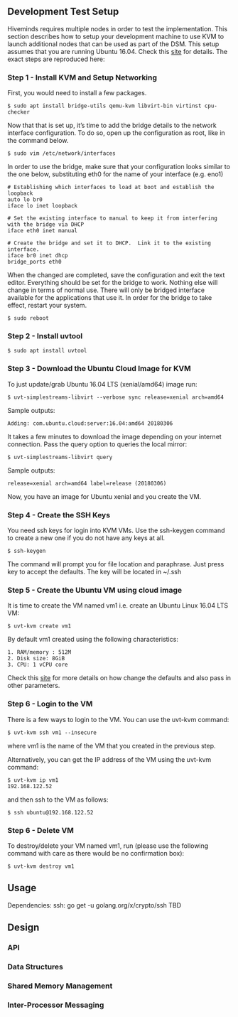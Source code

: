 ## Development Test Setup

Hiveminds requires multiple nodes in order to test the implementation. This section describes how to setup your development machine to use KVM to launch additional nodes that can be used as part of the DSM. This setup assumes that you are running Ubuntu 16.04. Check this [site](https://www.cyberciti.biz/faq/how-to-use-kvm-cloud-images-on-ubuntu-linux/) for details. The exact steps are reproduced here:

### Step 1 - Install KVM and Setup Networking
First, you would need to install a few packages.

```
$ sudo apt install bridge-utils qemu-kvm libvirt-bin virtinst cpu-checker
```

Now that that is set up, it’s time to add the bridge details to the network interface configuration. To do so, open up 
the configuration as root, like in the command below.

```
$ sudo vim /etc/network/interfaces
```

In order to use the bridge, make sure that your configuration looks similar to the one below, substituting eth0 for the name of your interface (e.g. eno1)

```
# Establishing which interfaces to load at boot and establish the loopback
auto lo br0
iface lo inet loopback

# Set the existing interface to manual to keep it from interfering with the bridge via DHCP
iface eth0 inet manual

# Create the bridge and set it to DHCP.  Link it to the existing interface.
iface br0 inet dhcp
bridge_ports eth0
```

When the changed are completed, save the configuration and exit the text editor. Everything should be set for the bridge to work. Nothing else will change in terms of normal use. There will only be bridged interface available for the applications that use it. In order for the bridge to take effect, restart your system.

```
$ sudo reboot
``` 

### Step 2 - Install uvtool

```
$ sudo apt install uvtool
```

### Step 3 - Download the Ubuntu Cloud Image for KVM

To just update/grab Ubuntu 16.04 LTS (xenial/amd64) image run:

```
$ uvt-simplestreams-libvirt --verbose sync release=xenial arch=amd64
```
Sample outputs:
```
Adding: com.ubuntu.cloud:server:16.04:amd64 20180306
```
It takes a few minutes to download the image depending on your internet connection. Pass the query option to queries the local mirror:
```
$ uvt-simplestreams-libvirt query
```
Sample outputs:
```
release=xenial arch=amd64 label=release (20180306)
```
Now, you have an image for Ubuntu xenial and you create the VM.

### Step 4 - Create the SSH Keys
You need ssh keys for login into KVM VMs. Use the ssh-keygen command to create a new one if you do not have any keys at all.
```
$ ssh-keygen
```
The command will prompt you for file location and paraphrase. Just press <enter> key to accept the defaults. The key will be located in ~/.ssh

### Step 5 - Create the Ubuntu VM using cloud image

It is time to create the VM named vm1 i.e. create an Ubuntu Linux 16.04 LTS VM:
```
$ uvt-kvm create vm1
```

By default vm1 created using the following characteristics:

    1. RAM/memory : 512M
    2. Disk size: 8GiB
    3. CPU: 1 vCPU core

Check this [site](https://www.cyberciti.biz/faq/how-to-use-kvm-cloud-images-on-ubuntu-linux/) for more details on how change the defaults and also pass in other parameters.

### Step 6 - Login to the VM
There is a few ways to login to the VM. You can use the uvt-kvm command:
```
$ uvt-kvm ssh vm1 --insecure
```
where vm1 is the name of the VM that you created in the previous step. 

Alternatively, you can get the IP address of the VM using the uvt-kvm command:
```
$ uvt-kvm ip vm1
192.168.122.52
```
and then ssh to the VM as follows:
```
$ ssh ubuntu@192.168.122.52
```
### Step 6 - Delete VM
To destroy/delete your VM named vm1, run (please use the following command with care as there would be no confirmation box):
```
$ uvt-kvm destroy vm1
```

## Usage

Dependencies:
ssh: go get -u golang.org/x/crypto/ssh
TBD

## Design

### API

### Data Structures

### Shared Memory Management

### Inter-Processor Messaging

